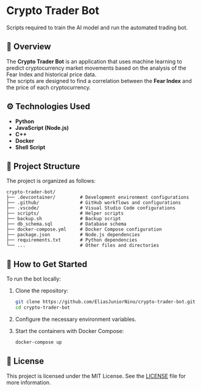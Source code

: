 # Crypto Trader Bot

Scripts required to train the AI model and run the automated trading bot.

## 📌 Overview

The **Crypto Trader Bot** is an application that uses machine learning to predict cryptocurrency market movements based on the analysis of the Fear Index and historical price data.  
The scripts are designed to find a correlation between the **Fear Index** and the price of each cryptocurrency.

## ⚙️ Technologies Used

- **Python**
- **JavaScript (Node.js)**
- **C++**
- **Docker**
- **Shell Script**

## 📁 Project Structure

The project is organized as follows:

```
crypto-trader-bot/
├── .devcontainer/         # Development environment configurations
├── .github/               # GitHub workflows and configurations
├── .vscode/               # Visual Studio Code configurations
├── scripts/               # Helper scripts
├── backup.sh              # Backup script
├── db_schema.sql          # Database schema
├── docker-compose.yml     # Docker Compose configuration
├── package.json           # Node.js dependencies
├── requirements.txt       # Python dependencies
└── ...                    # Other files and directories
```

## 🚀 How to Get Started

To run the bot locally:

1. Clone the repository:

   ```bash
   git clone https://github.com/EliasJuniorNino/crypto-trader-bot.git
   cd crypto-trader-bot
   ```

2. Configure the necessary environment variables.

3. Start the containers with Docker Compose:

   ```bash
   docker-compose up
   ```

## 📄 License

This project is licensed under the MIT License. See the [LICENSE](LICENSE) file for more information.
